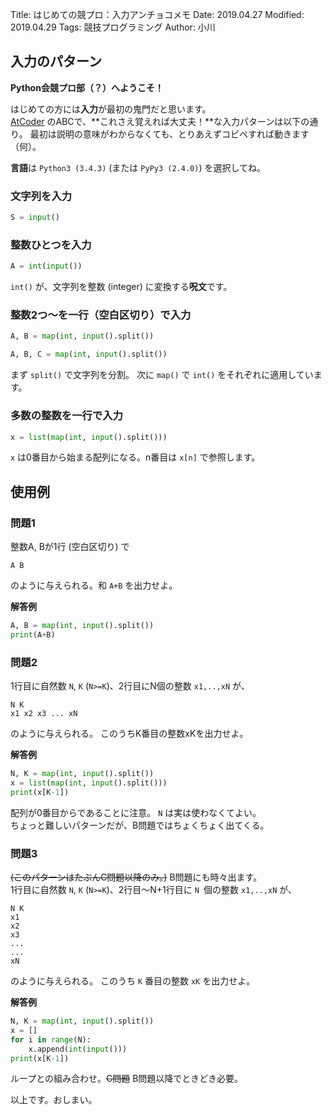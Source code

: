 Title: はじめての競プロ：入力アンチョコメモ
Date: 2019.04.27
Modified: 2019.04.29
Tags: 競技プログラミング
Author: 小川

## 入力のパターン

**Python会競プロ部（？）へようこそ！**

はじめての方には**入力**が最初の鬼門だと思います。  
[AtCoder](https://atcoder.jp) のABCで、**これさえ覚えれば大丈夫！**な入力パターンは以下の通り。
最初は説明の意味がわからなくても、とりあえずコピペすれば動きます（何）。

**言語**は `Python3 (3.4.3)` (または `PyPy3 (2.4.0)`) を選択してね。

### 文字列を入力
```python
S = input()
```

### 整数ひとつを入力
```python
A = int(input())
```
`int()` が、文字列を整数 (integer) に変換する**呪文**です。

### 整数2つ〜を一行（空白区切り）で入力
```python
A, B = map(int, input().split())
```
```python
A, B, C = map(int, input().split())
```
まず `split()` で文字列を分割。
次に `map()` で `int()` をそれぞれに適用しています。

### 多数の整数を一行で入力
```python
x = list(map(int, input().split()))
```
`x` は0番目から始まる配列になる。n番目は `x[n]` で参照します。


## 使用例
### 問題1
整数A, Bが1行 (空白区切り) で

```
A B
```
のように与えられる。和 `A+B` を出力せよ。

**解答例**

```python
A, B = map(int, input().split())
print(A+B)
```

### 問題2
1行目に自然数 `N`, `K` (`N>=K`)、2行目にN個の整数 `x1,..,xN` が、

```
N K
x1 x2 x3 ... xN
```
のように与えられる。
このうちK番目の整数xKを出力せよ。

**解答例**

```python
N, K = map(int, input().split())
x = list(map(int, input().split()))
print(x[K-1])
```
配列が0番目からであることに注意。
`N` は実は使わなくてよい。  
ちょっと難しいパターンだが、B問題ではちょくちょく出てくる。

### 問題3
<s>(このパターンはたぶんC問題以降のみ。)</s> B問題にも時々出ます。  
1行目に自然数 `N`, `K` (`N>=K`)、2行目〜N+1行目に `N `個の整数 `x1,..,xN` が、

```
N K
x1
x2
x3
...
...
xN
```
のように与えられる。
このうち `K` 番目の整数 `xK` を出力せよ。

**解答例**

```python
N, K = map(int, input().split())
x = []
for i in range(N):
	x.append(int(input()))
print(x[K-1])
```
ループとの組み合わせ。<s>C問題</s> B問題以降でときどき必要。

以上です。おしまい。
